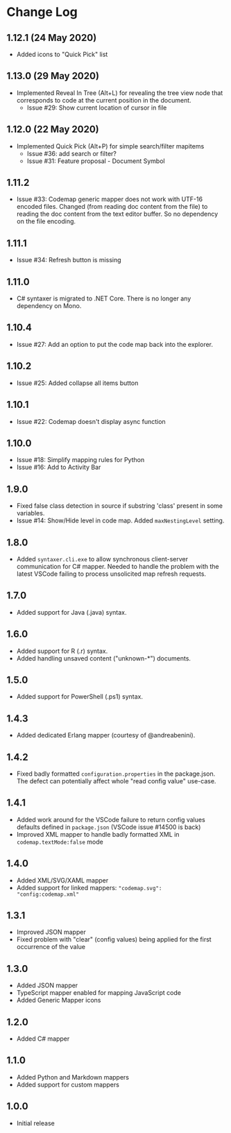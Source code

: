 # Change Log

## 1.12.1 (24 May 2020)

* Added icons to "Quick Pick" list

## 1.13.0 (29 May 2020)

* Implemented Reveal In Tree (Alt+L) for revealing the tree view node that corresponds to code at the current position in the document.
  * Issue #29: Show current location of cursor in file

## 1.12.0 (22 May 2020)

* Implemented Quick Pick (Alt+P) for simple search/filter mapitems
  * Issue #36: add search or filter?
  * Issue #31: Feature proposal - Document Symbol

## 1.11.2

* Issue #33: Codemap generic mapper does not work with UTF-16 encoded files.
Changed (from reading doc content from the file) to reading the doc content from the text editor buffer. So no dependency on the file encoding.

## 1.11.1

* Issue #34: Refresh button is missing

## 1.11.0

* C# syntaxer is migrated to .NET Core. There is no longer any dependency on Mono.

## 1.10.4

* Issue #27: Add an option to put the code map back into the explorer.

## 1.10.2

* Issue #25: Added collapse all items button

## 1.10.1

* Issue #22: Codemap doesn't display async function

## 1.10.0

* Issue #18: Simplify mapping rules for Python
* Issue #16: Add to Activity Bar

## 1.9.0

* Fixed false class detection in source if substring 'class' present in some variables.
* Issue #14: Show/Hide level in code map. Added `maxNestingLevel` setting.

## 1.8.0

* Added `syntaxer.cli.exe` to allow synchronous client-server communication for C# mapper. Needed to handle the problem with the latest VSCode failing to process unsolicited map refresh requests.

## 1.7.0

* Added support for Java (.java) syntax.

## 1.6.0

* Added support for R (.r) syntax.
* Added handling unsaved content ("unknown-*") documents.

## 1.5.0

* Added support for PowerShell (.ps1) syntax.

## 1.4.3

* Added dedicated Erlang mapper (courtesy of @andreabenini).

## 1.4.2

* Fixed badly formatted `configuration.properties` in the package.json. The defect can potentially affect whole "read config value" use-case.

## 1.4.1

* Added work around for the VSCode failure to return config values defaults defined in `package.json` (VSCode issue #14500 is back)
* Improved XML mapper to handle badly formatted XML in `codemap.textMode:false` mode

## 1.4.0

* Added XML/SVG/XAML mapper
* Added support for linked mappers: `"codemap.svg": "config:codemap.xml"`

## 1.3.1

* Improved JSON mapper
* Fixed problem with "clear" (config values) being applied for the first occurrence of the value

## 1.3.0

* Added JSON mapper
* TypeScript mapper enabled for mapping JavaScript code
* Added Generic Mapper icons

## 1.2.0

* Added C# mapper

## 1.1.0

* Added Python and Markdown mappers
* Added support for custom mappers

## 1.0.0

* Initial release
